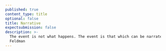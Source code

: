 ```yaml
---
published: true
content_type: title
optional: false
title: Narrative
expectsubmission: false
description: >-
  The event is not what happens. The event is that which can be narrated - Allen
  Feldman
---
```

